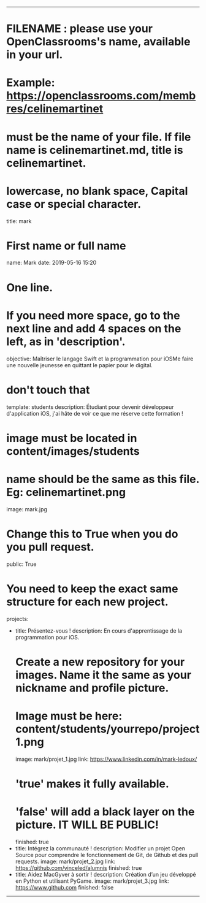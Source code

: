 ---

# FILENAME : please use your OpenClassrooms's name, available in your url.
# Example: https://openclassrooms.com/membres/celinemartinet
# must be the name of your file. If file name is celinemartinet.md, title is celinemartinet.
# lowercase, no blank space, Capital case or special character.
title: mark

# First name or full name
name: Mark
date: 2019-05-16 15:20

# One line.
# If you need more space, go to the next line and add 4 spaces on the left, as in 'description'.
objective: Maîtriser le langage Swift et la programmation pour iOSMe faire une nouvelle jeunesse en quittant le papier pour le digital.

# don't touch that
template: students
description:
    Étudiant pour devenir développeur d'application iOS, j'ai hâte de voir ce que me réserve cette formation !

# image must be located in content/images/students
# name should be the same as this file. Eg: celinemartinet.png
image: mark.jpg

# Change this to True when you do you pull request.
public: True

# You need to keep the exact same structure for each new project.
projects:
  - title: Présentez-vous !
    description: En cours d'apprentissage de la programmation pour iOS.
    # Create a new repository for your images. Name it the same as your nickname and profile picture.
    # Image must be here: content/students/yourrepo/project1.png
    image: mark/projet_1.jpg
    link: https://www.linkedin.com/in/mark-ledoux/
    # 'true' makes it fully available.
    # 'false' will add a black layer on the picture. IT WILL BE PUBLIC!
    finished: true
  - title: Intégrez la communauté !
    description: Modifier un projet Open Source pour comprendre le fonctionnement de Git, de Github et des pull requests. 
    image: mark/projet_2.jpg
    link: https://github.com/vinceled/alumnis
    finished: true
  - title: Aidez MacGyver à sortir !
    description: Création d’un jeu développé en Python et utilisant PyGame.
    image: mark/projet_3.jpg
    link: https://www.github.com
    finished: false
---